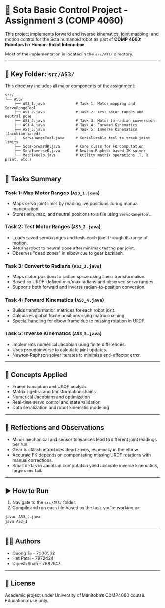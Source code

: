 # 🤖 Sota Basic Control Project - Assignment 3 (COMP 4060)

This project implements forward and inverse kinematics, joint mapping, and motion control for the Sota humanoid robot as part of **COMP 4060: Robotics for Human-Robot Interaction**.

Most of the implementation is located in the `src/AS3/` directory.

---

## 📁 Key Folder: `src/AS3/`

This directory includes all major components of the assignment:

```
src/
└── AS3/
    ├── AS3_1.java              # Task 1: Motor mapping and ServoRangeTool
    ├── AS3_2.java              # Task 2: Test motor ranges and neutral pose
    ├── AS3_3.java              # Task 3: Motor-to-radian conversion
    ├── AS3_4.java              # Task 4: Forward Kinematics
    ├── AS3_5.java              # Task 5: Inverse Kinematics (Jacobian-based)
    ├── ServoRangeTool.java     # Serializable tool to track joint limits
    ├── SotaForwardK.java       # Core class for FK computation
    ├── SotaInverseK.java       # Newton-Raphson based IK solver
    └── MatrixHelp.java         # Utility matrix operations (T, R, print, etc.)
```

---

## 🧪 Tasks Summary

### Task 1: Map Motor Ranges (`AS3_1.java`)
- Maps servo joint limits by reading live positions during manual manipulation.
- Stores min, max, and neutral positions to a file using `ServoRangeTool`.

### Task 2: Test Motor Ranges (`AS3_2.java`)
- Loads saved servo ranges and tests each joint through its range of motion.
- Returns robot to neutral pose after min/max testing per joint.
- Observes "dead zones" in elbow due to gear backlash.

### Task 3: Convert to Radians (`AS3_3.java`)
- Maps motor positions to radian space using linear transformation.
- Based on URDF-defined min/max radians and observed servo ranges.
- Supports both forward and inverse radian-to-position conversion.

### Task 4: Forward Kinematics (`AS3_4.java`)
- Builds transformation matrices for each robot joint.
- Calculates global frame positions using matrix chaining.
- Special handling for elbow frame due to missing rotation in URDF.

### Task 5: Inverse Kinematics (`AS3_5.java`)
- Implements numerical Jacobian using finite differences.
- Uses pseudoinverse to calculate joint updates.
- Newton-Raphson solver iterates to minimize end-effector error.

---

## 🧠 Concepts Applied

- Frame translation and URDF analysis
- Matrix algebra and transformation chains
- Numerical Jacobians and optimization
- Real-time servo control and state validation
- Data serialization and robot kinematic modeling

---

## 📝 Reflections and Observations

- Minor mechanical and sensor tolerances lead to different joint readings per run.
- Gear backlash introduces dead zones, especially in the elbow.
- Accurate FK depends on compensating missing URDF rotations with manual corrections.
- Small deltas in Jacobian computation yield accurate inverse kinematics, large ones fail.

---

## ▶️ How to Run

1. Navigate to the `src/AS3/` folder.
2. Compile and run each file based on the task you're working on:

```bash
javac AS3_1.java
java AS3_1
```

---

## 👨‍💻 Authors

- Cuong Ta - 7900562  
- Het Patel - 7972424  
- Dipesh Shah - 7882947

---

## 📄 License

Academic project under University of Manitoba’s COMP4060 course. Educational use only.
